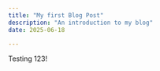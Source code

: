 ```yaml
---
title: "My first Blog Post"
description: "An introduction to my blog"
date: 2025-06-18

---
```


Testing 123!